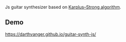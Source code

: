 Js guitar synthesizer based on [Karplus–Strong algorithm](https://www.cs.princeton.edu/courses/archive/fall18/cos126/assignments/guitar-hero/).

## Demo
https://darthvanger.github.io/guitar-synth-js/




